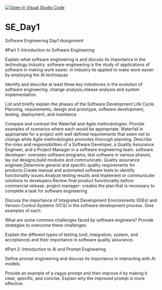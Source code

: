 [![Open in Visual Studio Code](https://classroom.github.com/assets/open-in-vscode-2e0aaae1b6195c2367325f4f02e2d04e9abb55f0b24a779b69b11b9e10269abc.svg)](https://classroom.github.com/online_ide?assignment_repo_id=15576093&assignment_repo_type=AssignmentRepo)
# SE_Day1
Software Engineering Day1 Assignment

#Part 1: Introduction to Software Engineering

Explain what software engineering is and discuss its importance in the technology industry.
software engineering is the study of applications of software in making work easier.
in industry  its applied to make work easier by employing the AI techniques

Identify and describe at least three key milestones in the evolution of software engineering.
change analysis,release analysis and system  implementation.

List and briefly explain the phases of the Software Development Life Cycle.
Planning, requirements, design and prototype, software development, testing, deployment, and maintance

Compare and contrast the Waterfall and Agile methodologies. Provide examples of scenarios where each would be appropriate.
Waterfall is appropriate for a project with well defined requirements that seem not to change while Agile methodologies 
promotes thorough  planning.
Describe the roles and responsibilities of a Software Developer, a Quality Assurance Engineer, and a Project Manager in a software engineering team.
software developer- oversees software  programs, test software in various  phases, lay out  designs,build modules and communicate.
Quality assurance engineer,Determine general and specific quality requirements for products.Create manual and automated software tests to identify functionality issues.Analyze testing results and implement or communicate solutions to developers.Review final product functionality before commercial release.
project manager- creates the plan that is necessary  to complete a task for software engineering 

Discuss the importance of Integrated Development Environments (IDEs) and Version Control Systems (VCS) in the software development process. Give examples of each.


What are some common challenges faced by software engineers? Provide strategies to overcome these challenges.


Explain the different types of testing (unit, integration, system, and acceptance) and their importance in software quality assurance.


#Part 2: Introduction to AI and Prompt Engineering


Define prompt engineering and discuss its importance in interacting with AI models.


Provide an example of a vague prompt and then improve it by making it clear, specific, and concise. Explain why the improved prompt is more effective.

